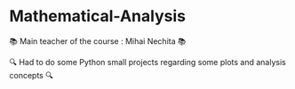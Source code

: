 # Mathematical-Analysis
:books: Main teacher of the course : Mihai Nechita :books:

:mag: Had to do some Python small projects regarding some plots and analysis concepts :mag:
